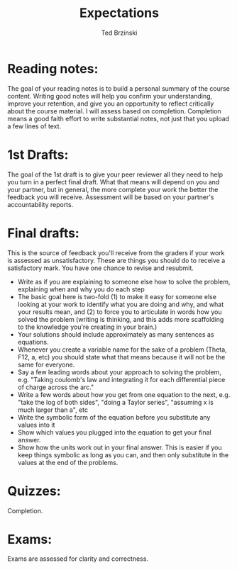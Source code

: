 ﻿---
layout: page
title: Expectations  
permalink: /writeup/
author: Ted Brzinski
---

# Reading notes:

The goal of your reading notes is to build a personal summary of the course content.  Writing good notes will help you confirm your understanding, improve your retention, and give you an opportunity to reflect critically about the course material.  I will assess based on completion. Completion means a good faith effort to write substantial notes, not just that you upload a few lines of text.

# 1st Drafts:

The goal of the 1st draft is to give your peer reviewer all they need to help you turn in a perfect final draft.  What that means will depend on you and your partner, but in general, the more complete your work the better the feedback you will receive. Assessment will be based on your partner's accountability reports.

# Final drafts:
This is the source of feedback you'll receive from the graders if your work is assessed as unsatisfactory. These are things you should do to receive a satisfactory mark. You have one chance to revise and resubmit.
* Write as if you are explaining to someone else how to solve the problem, explaining when and why you do each step
* The basic goal here is two-fold (1) to make it easy for someone else looking at your work to identify what you are doing and why, and what your results mean, and (2) to force you to articulate in words how you solved the problem (writing is thinking, and this adds more scaffolding to the knowledge you're creating in your brain.)
* Your solutions should include approximately as many sentences as equations.
* Whenever you create a variable name for the sake of a problem (Theta, F12, a, etc) you should state what that means because it will not be the same for everyone.
* Say a few leading words about your approach to solving the problem, e.g. "Taking coulomb's law and integrating it for each differential piece of charge across the arc."
* Write a few words about how you get from one equation to the next, e.g. "take the log of both sides", "doing a Taylor series", "assuming x is much larger than a", etc
* Write the symbolic form of the equation before you substitute any values into it
* Show which values you plugged into the equation to get your final answer.
* Show how the units work out in your final answer. This is easier if you keep things symbolic as long as you can, and then only substitute in the values at the end of the problems. 

# Quizzes:
Completion.

# Exams:
Exams are assessed for clarity and correctness.